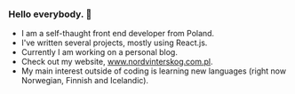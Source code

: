 ### Hello everybody. 👋

- I am a self-thaught front end developer from Poland.  
- I've written several projects, mostly using React.js.
- Currently I am working on a personal blog.
- Check out my website, www.nordvinterskog.com.pl.
- My main interest outside of coding is learning new languages (right now Norwegian, Finnish and Icelandic).
